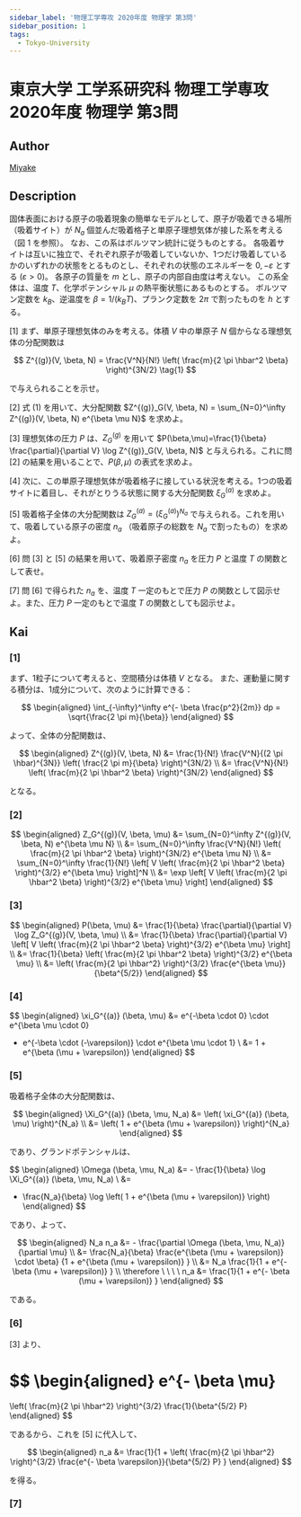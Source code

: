 ```yaml
---
sidebar_label: '物理工学専攻 2020年度 物理学 第3問'
sidebar_position: 1
tags:
  - Tokyo-University
---
```


# 東京大学 工学系研究科 物理工学専攻 2020年度 物理学 第3問

## **Author**
[Miyake](https://miyake.github.io/exams/index.html)

## **Description**
固体表面における原子の吸着現象の簡単なモデルとして、原子が吸着できる場所（吸着サイト）が $N_a$ 個並んだ吸着格子と単原子理想気体が接した系を考える（図 1 を参照）。
なお、この系はボルツマン統計に従うものとする。
各吸着サイトは互いに独立で、それぞれ原子が吸着していないか、1つだけ吸着しているかのいずれかの状態をとるものとし、それぞれの状態のエネルギーを $0, -\varepsilon$ とする ($\varepsilon > 0$)。
各原子の質量を $m$ とし、原子の内部自由度は考えない。
この系全体は、温度 $T$、化学ポテンシャル $\mu$ の熱平衡状態にあるものとする。
ボルツマン定数を $k_B$、逆温度を $\beta=1/(k_BT)$、プランク定数を $2 \pi$ で割ったものを $h$ とする。

\[1\] まず、単原子理想気体のみを考える。体積 $V$ 中の単原子 $N$ 個からなる理想気体の分配関数は

$$
Z^{(g)}(V, \beta, N) = \frac{V^N}{N!}
\left( \frac{m}{2 \pi \hbar^2 \beta} \right)^{3N/2}  \tag{1}
$$

で与えられることを示せ。

\[2\] 式 (1) を用いて、大分配関数 $Z^{(g)}_G(V, \beta, N) = \sum_{N=0}^\infty Z^{(g)}(V, \beta, N) e^{\beta \mu N}$ を求めよ。

\[3\] 理想気体の圧力 $P$ は、$Z^{(g)}_G$ を用いて $P(\beta,\mu)=\frac{1}{\beta} \frac{\partial}{\partial V} \log Z^{(g)}_G(V, \beta, N)$ と与えられる。これに問 \[2\] の結果を用いることで、$P(\beta,\mu)$ の表式を求めよ。

\[4\] 次に、この単原子理想気体が吸着格子に接している状況を考える。1つの吸着サイトに着目し、それがとりうる状態に関する大分配関数 $\xi_G^{(a)}$ を求めよ。

\[5\] 吸着格子全体の大分配関数は $Z^{(a)}_G = (\xi_G^{(a)})^{N_a}$ で与えられる。これを用いて、吸着している原子の密度 $n_a$ （吸着原子の総数を $N_a$ で割ったもの）を求めよ。

\[6\] 問 \[3\] と \[5\] の結果を用いて、吸着原子密度 $n_a$ を圧力 $P$ と温度 $T$ の関数として表せ。

\[7\] 問 \[6\] で得られた $n_a$ を、温度 $T$ 一定のもとで圧力 $P$ の関数として図示せよ。また、圧力 $P$ 一定のもとで温度 $T$ の関数としても図示せよ。

## **Kai**
### \[1\]
まず、1粒子について考えると、空間積分は体積 $V$ となる。
また、運動量に関する積分は、1成分について、次のように計算できる：

$$
\begin{aligned}
\int_{-\infty}^\infty e^{- \beta \frac{p^2}{2m}} dp
= \sqrt{\frac{2 \pi m}{\beta}}
\end{aligned}
$$

よって、全体の分配関数は、

$$
\begin{aligned}
Z^{(g)}(V, \beta, N)
&= \frac{1}{N!} \frac{V^N}{(2 \pi \hbar)^{3N}}
\left( \frac{2 \pi m}{\beta} \right)^{3N/2}
\\
&= \frac{V^N}{N!}
\left( \frac{m}{2 \pi \hbar^2 \beta} \right)^{3N/2}
\end{aligned}
$$

となる。

### \[2\]

$$
\begin{aligned}
Z_G^{(g)}(V, \beta, \mu)
&=
\sum_{N=0}^\infty Z^{(g)}(V, \beta, N) e^{\beta \mu N}
\\
&=
\sum_{N=0}^\infty
\frac{V^N}{N!} \left( \frac{m}{2 \pi \hbar^2 \beta} \right)^{3N/2}
e^{\beta \mu N}
\\
&=
\sum_{N=0}^\infty \frac{1}{N!} \left[
V \left( \frac{m}{2 \pi \hbar^2 \beta} \right)^{3/2} e^{\beta \mu}
\right]^N
\\
&=
\exp \left[
V \left( \frac{m}{2 \pi \hbar^2 \beta} \right)^{3/2} e^{\beta \mu}
\right]
\end{aligned}
$$

### \[3\]

$$
\begin{aligned}
P(\beta, \mu)
&=
\frac{1}{\beta} \frac{\partial}{\partial V} \log Z_G^{(g)}(V, \beta, \mu)
\\
&=
\frac{1}{\beta} \frac{\partial}{\partial V}
\left[
V \left( \frac{m}{2 \pi \hbar^2 \beta} \right)^{3/2} e^{\beta \mu}
\right]
\\
&=
\frac{1}{\beta}
\left( \frac{m}{2 \pi \hbar^2 \beta} \right)^{3/2} e^{\beta \mu}
\\
&=
\left( \frac{m}{2 \pi \hbar^2} \right)^{3/2}
\frac{e^{\beta \mu}}{\beta^{5/2}}
\end{aligned}
$$

### \[4\]

$$
\begin{aligned}
\xi_G^{(a)} (\beta, \mu)
&=
e^{-\beta \cdot 0} \cdot e^{\beta \mu \cdot 0}
+ e^{-\beta \cdot (-\varepsilon)} \cdot e^{\beta \mu \cdot 1}
\\
&=
1 + e^{\beta (\mu + \varepsilon)}
\end{aligned}
$$

### \[5\]
吸着格子全体の大分配関数は、

$$
\begin{aligned}
\Xi_G^{(a)} (\beta, \mu, N_a)
&=
\left( \xi_G^{(a)} (\beta, \mu) \right)^{N_a}
\\
&=
\left( 1 + e^{\beta (\mu + \varepsilon)} \right)^{N_a}
\end{aligned}
$$

であり、グランドポテンシャルは、

$$
\begin{aligned}
\Omega (\beta, \mu, N_a)
&= - \frac{1}{\beta} \log \Xi_G^{(a)} (\beta, \mu, N_a)
\\
&=
- \frac{N_a}{\beta}
\log \left( 1 + e^{\beta (\mu + \varepsilon)} \right)
\end{aligned}
$$

であり、よって、

$$
\begin{aligned}
N_a n_a
&= - \frac{\partial \Omega (\beta, \mu, N_a)}{\partial \mu}
\\
&=
\frac{N_a}{\beta}
\frac{e^{\beta (\mu + \varepsilon)} \cdot \beta}
{1 + e^{\beta (\mu + \varepsilon)} }
\\
&=
N_a \frac{1}{1 + e^{- \beta (\mu + \varepsilon)} }
\\
\therefore \ \ \ \ 
n_a
&=
\frac{1}{1 + e^{- \beta (\mu + \varepsilon)} }
\end{aligned}
$$

である。

### \[6\]
\[3\] より、

$$
\begin{aligned}
e^{- \beta \mu}
=
\left( \frac{m}{2 \pi \hbar^2} \right)^{3/2}
\frac{1}{\beta^{5/2} P}
\end{aligned}
$$

であるから、これを \[5\] に代入して、

$$
\begin{aligned}
n_a
&=
\frac{1}{1 + 
\left( \frac{m}{2 \pi \hbar^2} \right)^{3/2}
\frac{e^{- \beta \varepsilon}}{\beta^{5/2} P}
}
\end{aligned}
$$

を得る。

### \[7\]